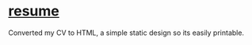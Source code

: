 # [resume](https://yoururltoyourghprofilehostedstatically..githubpages)

Converted my CV to HTML, a simple static design so its easily printable.
